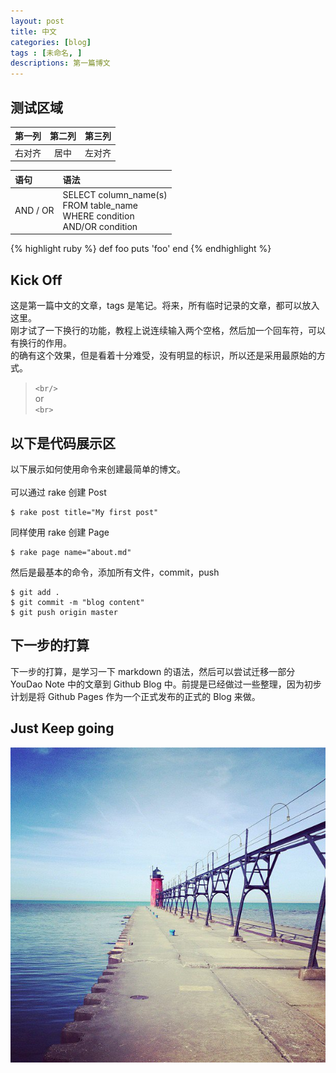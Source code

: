 ```yaml
---
layout: post
title: 中文
categories: [blog]
tags : [未命名, ]
descriptions: 第一篇博文
---
```


## 测试区域 ##

第一列 | 第二列 | 第三列
---: | :---: | :---
右对齐 | 居中 | 左对齐


语句 | 语法
:--- | :---
AND / OR | SELECT column_name(s) <br/> FROM table_name <br/> WHERE condition <br/> AND/OR condition

{% highlight ruby %}
def foo
  puts 'foo'
end
{% endhighlight %}

## Kick Off ##
这是第一篇中文的文章，tags 是笔记。将来，所有临时记录的文章，都可以放入这里。<br/>
刚才试了一下换行的功能，教程上说连续输入两个空格，然后加一个回车符，可以有换行的作用。<br/>
的确有这个效果，但是看着十分难受，没有明显的标识，所以还是采用最原始的方式。

> `<br/>`<br>
> or <br>
> `<br>`

## 以下是代码展示区 ##
以下展示如何使用命令来创建最简单的博文。<br><br>
可以通过 rake 创建 Post<br>

	$ rake post title="My first post"

同样使用 rake 创建 Page<br>

	$ rake page name="about.md"

然后是最基本的命令，添加所有文件，commit，push<br>

	$ git add .
	$ git commit -m "blog content"
	$ git push origin master	


## 下一步的打算 ##
下一步的打算，是学习一下 markdown 的语法，然后可以尝试迁移一部分 YouDao Note 中的文章到 Github Blog 中。前提是已经做过一些整理，因为初步计划是将 Github Pages 作为一个正式发布的正式的 Blog 来做。

## Just Keep going ##

![sea](/images/sea.jpeg)
